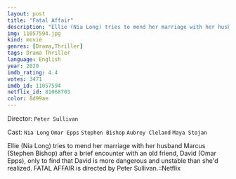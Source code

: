```yaml
---
layout: post
title: "Fatal Affair"
description: "Ellie (Nia Long) tries to mend her marriage with her husband Marcus (Stephen Bishop) after a brief encounter with an old friend, David (Omar Epps), only to find that David is more dangerous and unstable than she'd realized. FATAL AFFAIR is directed by Peter Sullivan..."
img: 11057594.jpg
kind: movie
genres: [Drama,Thriller]
tags: Drama Thriller 
language: English
year: 2020
imdb_rating: 4.4
votes: 3471
imdb_id: 11057594
netflix_id: 81068703
color: 8d99ae
---
```

Director: `Peter Sullivan`  

Cast: `Nia Long` `Omar Epps` `Stephen Bishop` `Aubrey Cleland` `Maya Stojan` 

Ellie (Nia Long) tries to mend her marriage with her husband Marcus (Stephen Bishop) after a brief encounter with an old friend, David (Omar Epps), only to find that David is more dangerous and unstable than she'd realized. FATAL AFFAIR is directed by Peter Sullivan.::Netflix
